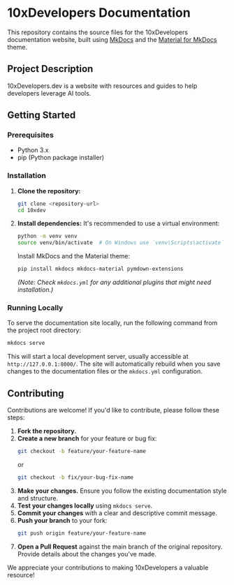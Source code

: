 # 10xDevelopers Documentation

This repository contains the source files for the 10xDevelopers documentation website, built using [MkDocs](https://www.mkdocs.org/) and the [Material for MkDocs](https://squidfunk.github.io/mkdocs-material/) theme.

## Project Description

10xDevelopers.dev is a website with resources and guides to help developers leverage AI tools.

## Getting Started

### Prerequisites

- Python 3.x
- pip (Python package installer)

### Installation

1.  **Clone the repository:**
    ```bash
    git clone <repository-url>
    cd 10xdev
    ```
2.  **Install dependencies:**
    It's recommended to use a virtual environment:
    ```bash
    python -m venv venv
    source venv/bin/activate  # On Windows use `venv\Scripts\activate`
    ```
    Install MkDocs and the Material theme:
    ```bash
    pip install mkdocs mkdocs-material pymdown-extensions
    ```
    *(Note: Check `mkdocs.yml` for any additional plugins that might need installation.)*

### Running Locally

To serve the documentation site locally, run the following command from the project root directory:

```bash
mkdocs serve
```

This will start a local development server, usually accessible at `http://127.0.0.1:8000/`. The site will automatically rebuild when you save changes to the documentation files or the `mkdocs.yml` configuration.

## Contributing

Contributions are welcome! If you'd like to contribute, please follow these steps:

1.  **Fork the repository.**
2.  **Create a new branch** for your feature or bug fix:
    ```bash
    git checkout -b feature/your-feature-name
    ```
    or
    ```bash
    git checkout -b fix/your-bug-fix-name
    ```
3.  **Make your changes.** Ensure you follow the existing documentation style and structure.
4.  **Test your changes locally** using `mkdocs serve`.
5.  **Commit your changes** with a clear and descriptive commit message.
6.  **Push your branch** to your fork:
    ```bash
    git push origin feature/your-feature-name
    ```
7.  **Open a Pull Request** against the main branch of the original repository. Provide details about the changes you've made.

We appreciate your contributions to making 10xDevelopers a valuable resource! 
